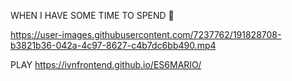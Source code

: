 WHEN I HAVE SOME TIME TO SPEND 🙂

https://user-images.githubusercontent.com/7237762/191828708-b3821b36-042a-4c97-8627-c4b7dc6bb490.mp4

PLAY https://ivnfrontend.github.io/ES6MARIO/
